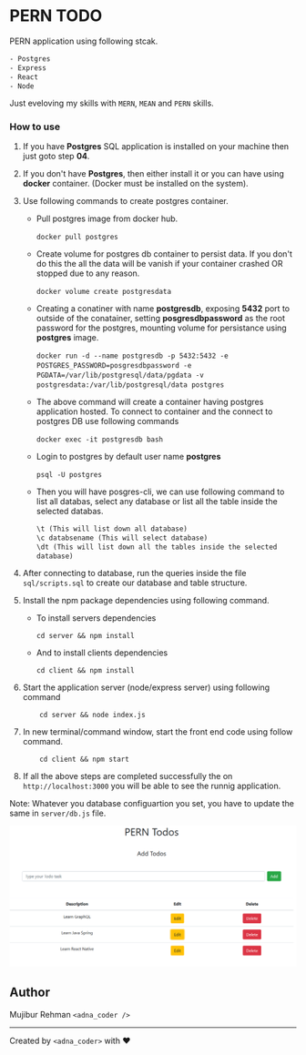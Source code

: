 # PERN TODO

PERN application using following stcak.
    
    - Postgres
    - Express
    - React
    - Node

Just eveloving my skills with `MERN`, `MEAN` and `PERN` skills.

### How to use
1. If you have **Postgres** SQL application is installed on your machine then just goto step **04**.
2. If you don't have **Postgres**, then either install it or you can have using **docker** container. (Docker must be installed on the system).
3. Use following commands to create postgres container.
    - Pull postgres image from docker hub.

        `docker pull postgres`
    - Create volume for postgres db container to persist data. If you don't do this the all the data will be vanish if your container crashed OR stopped due to any reason.

        `docker volume create postgresdata`

    - Creating a conatiner with name **postgresdb**, exposing **5432** port to outside of the conatainer, setting **posgresdbpassword** as the root password for the postgres, mounting volume for persistance using **postgres** image.

        `docker run -d --name postgresdb -p 5432:5432 -e POSTGRES_PASSWORD=posgresdbpassword -e PGDATA=/var/lib/postgresql/data/pgdata -v postgresdata:/var/lib/postgresql/data postgres`

    - The above command will create a container having postgres application hosted. To connect to container and the connect to postgres DB use following commands

        `docker exec -it postgresdb bash`

    - Login to postgres by default user name **postgres**

        `psql -U postgres`
    - Then you will have posgres-cli, we can use following command to list all databas, select any database or list all the table inside the selected databas.

        ```
        \t (This will list down all database)
        \c databsename (This will select database)
        \dt (This will list down all the tables inside the selected database)
        ```
4. After connecting to database, run the queries inside the file `sql/scripts.sql` to create our database and table structure.
5. Install the npm package dependencies using following command.

    - To install servers dependencies
        ```
        cd server && npm install
        ```

    - And to install clients dependencies
        ```
        cd client && npm install
        ```
6. Start the application server (node/express server) using following command
    ```
        cd server && node index.js
    ```
7. In new terminal/command window, start the front end code using follow command.
    ```
        cd client && npm start
    ```
8. If all the above steps are completed successfully the on `http://localhost:3000` you will be able to see the runnig application.

Note: Whatever you database configuartion you set, you have to update the same in `server/db.js` file.

![demo](./pern.png)

## Author

Mujibur Rehman `<adna_coder />`

---
Created by `<adna_coder>` with ❤️
